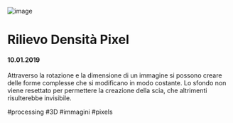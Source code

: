 ![image](https://github.com/KeremTurkyilmaz/TypeMismatchSketches/blob/master/Rilievo%20Densità%20Pixel/image/RilievoDensitaPixel.jpg)

# Rilievo Densità Pixel

#### 10.01.2019

Attraverso la rotazione e la dimensione di un immagine si possono creare delle forme complesse che si modificano in modo costante. Lo sfondo non viene resettato per permettere la creazione della scia, che altrimenti risulterebbe invisibile.

\#processing \#3D \#immagini \#pixels 
